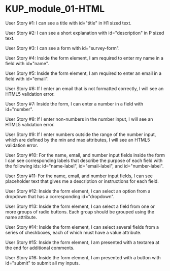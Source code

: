 # KUP_module_01-HTML

User Story #1: I can see a title with id="title" in H1 sized text.


User Story #2: I can see a short explanation with id="description" in P sized text.


User Story #3: I can see a form with id="survey-form".


User Story #4: Inside the form element, I am required to enter my name in a field with id="name".


User Story #5: Inside the form element, I am required to enter an email in a field with id="email".


User Story #6: If I enter an email that is not formatted correctly, I will see an HTML5 validation error.


User Story #7: Inside the form, I can enter a number in a field with id="number".


User Story #8: If I enter non-numbers in the number input, I will see an HTML5 validation error.


User Story #9: If I enter numbers outside the range of the number input, which are defined by the min and max attributes, I will see an HTML5 validation error.


User Story #10: For the name, email, and number input fields inside the form I can see corresponding labels that describe the purpose of each field with the following ids: id="name-label", id="email-label", and id="number-label".


User Story #11: For the name, email, and number input fields, I can see placeholder text that gives me a description or instructions for each field.


User Story #12: Inside the form element, I can select an option from a dropdown that has a corresponding id="dropdown".


User Story #13: Inside the form element, I can select a field from one or more groups of radio buttons. Each group should be grouped using the name attribute.


User Story #14: Inside the form element, I can select several fields from a series of checkboxes, each of which must have a value attribute.


User Story #15: Inside the form element, I am presented with a textarea at the end for additional comments.


User Story #16: Inside the form element, I am presented with a button with id="submit" to submit all my inputs.
